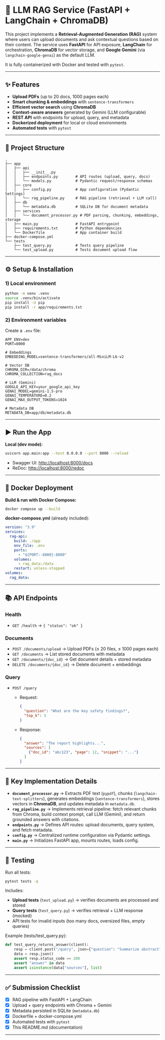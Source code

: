 # 📄 LLM RAG Service (FastAPI + LangChain + ChromaDB)

This project implements a **Retrieval-Augmented Generation (RAG)** system where users can upload documents and ask contextual questions based on their content. The service uses **FastAPI** for API exposure, **LangChain** for orchestration, **ChromaDB** for vector storage, and **Google Gemini** (via `langchain-google-genai`) as the default LLM.

It is fully containerized with Docker and tested with `pytest`.

---

## ✨ Features

* **Upload PDFs** (up to 20 docs, 1000 pages each)
* **Smart chunking & embeddings** with `sentence-transformers`
* **Efficient vector search** using **ChromaDB**
* **Context-aware answers** generated by Gemini (LLM configurable)
* **REST API** with endpoints for upload, query, and metadata
* **Dockerized deployment** for local or cloud environments
* **Automated tests** with `pytest`

---

## 📂 Project Structure

```
.
├── app
│   ├── api
│   │   ├── __init__.py
│   │   ├── endpoints.py        # API routes (upload, query, docs)
│   │   └── models.py           # Pydantic request/response schemas
│   ├── core
│   │   ├── config.py           # App configuration (Pydantic Settings)
│   │   └── rag_pipeline.py     # RAG pipeline (retrieval + LLM call)
│   ├── db
│   │   └── metadata.db         # SQLite DB for document metadata
│   ├── services
│   │   └── document_processor.py # PDF parsing, chunking, embeddings, storage
│   ├── main.py                 # FastAPI entrypoint
│   ├── requirements.txt        # Python dependencies
│   └── Dockerfile              # App container build
├── docker-compose.yml
└── tests
    ├── test_query.py           # Tests query pipeline
    └── test_upload.py          # Tests document upload flow
```

---

## ⚙️ Setup & Installation

### 1) Local environment

```bash
python -m venv .venv
source .venv/bin/activate
pip install -U pip
pip install -r app/requirements.txt
```

### 2) Environment variables

Create a `.env` file:

```dotenv
APP_ENV=dev
PORT=8000

# Embeddings
EMBEDDING_MODEL=sentence-transformers/all-MiniLM-L6-v2

# Vector DB
CHROMA_DIR=/data/chroma
CHROMA_COLLECTION=rag_docs

# LLM (Gemini)
GOOGLE_API_KEY=your_google_api_key
GENAI_MODEL=gemini-1.5-pro
GENAI_TEMPERATURE=0.2
GENAI_MAX_OUTPUT_TOKENS=1024

# Metadata DB
METADATA_DB=app/db/metadata.db
```

---

## ▶️ Run the App

**Local (dev mode):**

```bash
uvicorn app.main:app --host 0.0.0.0 --port 8000 --reload
```

* Swagger UI: [http://localhost:8000/docs](http://localhost:8000/docs)
* ReDoc: [http://localhost:8000/redoc](http://localhost:8000/redoc)

---

## 🐳 Docker Deployment

**Build & run with Docker Compose:**

```bash
docker compose up --build
```

**docker-compose.yml** (already included):

```yaml
version: "3.9"
services:
  rag-api:
    build: ./app
    env_file: .env
    ports:
      - "${PORT:-8000}:8000"
    volumes:
      - rag_data:/data
    restart: unless-stopped
volumes:
  rag_data:
```

---

## 📚 API Endpoints

### Health

* `GET /health` → `{ "status": "ok" }`

### Documents

* `POST /documents/upload` → Upload PDFs (≤ 20 files, ≤ 1000 pages each)
* `GET /documents` → List stored documents with metadata
* `GET /documents/{doc_id}` → Get document details + stored metadata
* `DELETE /documents/{doc_id}` → Delete document + embeddings

### Query

* `POST /query`

  * Request:

    ```json
    {
      "question": "What are the key safety findings?",
      "top_k": 5
    }
    ```
  * Response:

    ```json
    {
      "answer": "The report highlights...",
      "sources": [
        {"doc_id": "abc123", "page": 12, "snippet": "..."}
      ]
    }
    ```

---

## 🔧 Key Implementation Details

* **`document_processor.py`** → Extracts PDF text (`pypdf`), chunks (`langchain-text-splitters`), generates embeddings (`sentence-transformers`), stores vectors in **ChromaDB**, and updates metadata in `metadata.db`.
* **`rag_pipeline.py`** → Implements retrieval pipeline: fetch relevant chunks from Chroma, build context prompt, call LLM (Gemini), and return grounded answers with citations.
* **`endpoints.py`** → Defines API routes: upload documents, query system, and fetch metadata.
* **`config.py`** → Centralized runtime configuration via Pydantic settings.
* **`main.py`** → Initializes FastAPI app, mounts routes, loads config.

---

## 🧪 Testing

Run all tests:

```bash
pytest tests -q
```

Includes:

* **Upload tests** (`test_upload.py`) → verifies documents are processed and stored
* **Query tests** (`test_query.py`) → verifies retrieval + LLM response (mocked)
* API tests for invalid inputs (too many docs, oversized files, empty queries)

Example (tests/test\_query.py):

```python
def test_query_returns_answer(client):
    resp = client.post("/query", json={"question": "Summarize abstract"})
    data = resp.json()
    assert resp.status_code == 200
    assert "answer" in data
    assert isinstance(data["sources"], list)
```

---

## ✅ Submission Checklist

* [x] RAG pipeline with FastAPI + LangChain
* [x] Upload + query endpoints with Chroma + Gemini
* [x] Metadata persisted in SQLite (`metadata.db`)
* [x] Dockerfile + docker-compose.yml
* [x] Automated tests with `pytest`
* [x] This README.md (documentation)

---

